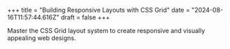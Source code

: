 +++
title = "Building Responsive Layouts with CSS Grid"
date = "2024-08-16T11:57:44.616Z"
draft = false
+++

  Master the CSS Grid layout system to create responsive and visually appealing web designs.
        